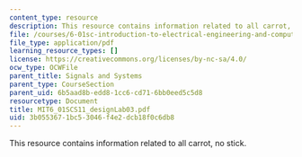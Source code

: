 ```yaml
---
content_type: resource
description: This resource contains information related to all carrot, no stick.
file: /courses/6-01sc-introduction-to-electrical-engineering-and-computer-science-i-spring-2011/3b0553671bc53046f4e2dcb18f0c6db8_MIT6_01SCS11_designLab03.pdf
file_type: application/pdf
learning_resource_types: []
license: https://creativecommons.org/licenses/by-nc-sa/4.0/
ocw_type: OCWFile
parent_title: Signals and Systems
parent_type: CourseSection
parent_uid: 6b5aad8b-edd8-1cc6-cd71-6bb0eed5c5d8
resourcetype: Document
title: MIT6_01SCS11_designLab03.pdf
uid: 3b055367-1bc5-3046-f4e2-dcb18f0c6db8
---
```

This resource contains information related to all carrot, no stick.